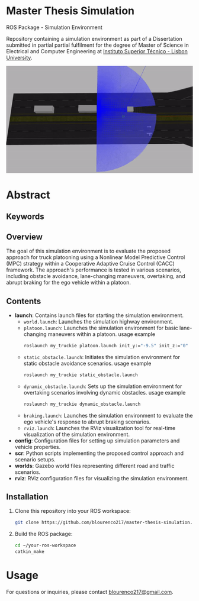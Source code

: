 # Master Thesis Simulation
ROS Package - Simulation Environment

Repository containing a simulation environment as part of a Dissertation submitted in partial partial fulfilment for the degree of Master of Science in Electrical and Computer Engineering at [Instituto Superior Técnico - Lisbon University](https://tecnico.ulisboa.pt/pt/).

![alt text](results/overtake.gif)

# Abstract

## Keywords

## Overview

The goal of this simulation environment is to evaluate the proposed approach for truck platooning using a Nonlinear Model Predictive Control (MPC) strategy within a Cooperative Adaptive Cruise Control (CACC) framework. The approach's performance is tested in various scenarios, including obstacle avoidance, lane-changing maneuvers, overtaking, and abrupt braking for the ego vehicle within a platoon.

## Contents

- **launch**: Contains launch files for starting the simulation environment.
   - `world.launch`: Launches the simulation highway environment.
   - `platoon.launch`: Launches the simulation environment for basic lane-changing maneuvers within a platoon.
      usage example
      ```bash
      roslaunch my_truckie platoon.launch init_y:="-9.5" init_z:="0"
      ```
   - `static_obstacle.launch`: Initiates the simulation environment for static obstacle avoidance scenarios.
      usage example
      ```bash
      roslaunch my_truckie static_obstacle.launch
      ```
   - `dynamic_obstacle.launch`: Sets up the simulation environment for overtaking scenarios involving dynamic obstacles.
      usage example
      ```bash
      roslaunch my_truckie dynamic_obstacle.launch
      ```
   - `braking.launch`: Launches the simulation environment to evaluate the ego vehicle's response to abrupt braking scenarios.
   - `rviz.launch`: Launches the RViz visualization tool for real-time visualization of the simulation environment.
- **config**: Configuration files for setting up simulation parameters and vehicle properties.
- **scr**: Python scripts implementing the proposed control approach and scenario setups.
- **worlds**: Gazebo world files representing different road and traffic scenarios.
- **rviz**: RViz configuration files for visualizing the simulation environment.




## Installation

1. Clone this repository into your ROS workspace:

   ```bash
   git clone https://github.com/blourenco217/master-thesis-simulation.git
   ```

2. Build the ROS package:
   ```bash
   cd ~/your-ros-workspace
   catkin_make
   ```

# Usage






For questions or inquiries, please contact blourenco217@gmail.com.